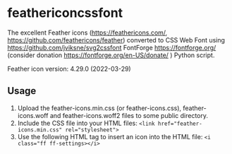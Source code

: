 # feathericoncssfont
 The excellent Feather icons (https://feathericons.com/, https://github.com/feathericons/feather) converted to CSS Web Font using https://github.com/jviksne/svg2cssfont FontForge https://fontforge.org/ (consider donation https://fontforge.org/en-US/donate/ ) Python script.

Feather icon version: 4.29.0 (2022-03-29)

## Usage
1. Upload the feather-icons.min.css (or feather-icons.css), feather-icons.woff and feather-icons.woff2 files to some public directory.
8. Include the CSS file into your HTML files:
`<link href="feather-icons.min.css" rel="stylesheet">`
9. Use the following HTML tag to insert an icon into the HTML file:
 `<i class="ff ff-settings></i>`
